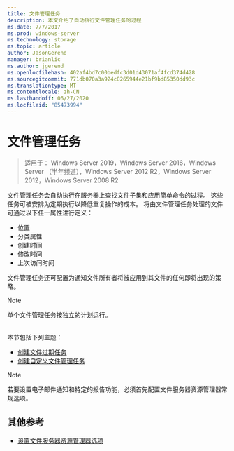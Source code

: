 ```yaml
---
title: 文件管理任务
description: 本文介绍了自动执行文件管理任务的过程
ms.date: 7/7/2017
ms.prod: windows-server
ms.technology: storage
ms.topic: article
author: JasonGerend
manager: brianlic
ms.author: jgerend
ms.openlocfilehash: 402af4bd7c00bedfc3d01d43071af4fcd374d428
ms.sourcegitcommit: 771db070a3a924c8265944e21bf9bd85350dd93c
ms.translationtype: MT
ms.contentlocale: zh-CN
ms.lasthandoff: 06/27/2020
ms.locfileid: "85473994"
---
```

# <a name="file-management-tasks"></a>文件管理任务

> 适用于： Windows Server 2019，Windows Server 2016，Windows Server （半年频道），Windows Server 2012 R2，Windows Server 2012，Windows Server 2008 R2

文件管理任务会自动执行在服务器上查找文件子集和应用简单命令的过程。 这些任务可被安排为定期执行以降低重复操作的成本。 将由文件管理任务处理的文件可通过以下任一属性进行定义：

-   位置
-   分类属性
-   创建时间
-   修改时间
-   上次访问时间

文件管理任务还可配置为通知文件所有者将被应用到其文件的任何即将出现的策略。

> [!Note]
> 单个文件管理任务按独立的计划运行。

<br />
本节包括下列主题：

-   [创建文件过期任务](create-file-expiration-task.md)
-   [创建自定义文件管理任务](create-custom-file-management-task.md)

> [!Note]
> 若要设置电子邮件通知和特定的报告功能，必须首先配置文件服务器资源管理器常规选项。

## <a name="additional-references"></a>其他参考

-   [设置文件服务器资源管理器选项](setting-file-server-resource-manager-options.md)


